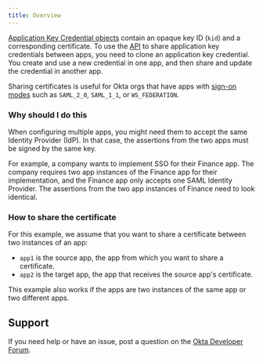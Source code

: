 ```yaml
---
title: Overview
---
```


[Application Key Credential objects](/docs/reference/api/apps/#application-key-credential-object) contain an opaque key ID (`kid`) and a corresponding certificate. To use the [API](/docs/reference/api/apps/#clone-application-key-credential) to share application key credentials between apps, you need to clone an application key credential. You create and use a new credential in one app, and then share and update the credential in another app.

Sharing certificates is useful for Okta orgs that have apps with [sign-on modes](/docs/reference/api/apps/#sign-on-modes) such as `SAML_2_0`, `SAML_1_1`, or `WS_FEDERATION`.

### Why should I do this

When configuring multiple apps, you might need them to accept the same Identity Provider (IdP). In that case, the assertions from the two apps must be signed by the same key.

For example, a company wants to implement SSO for their Finance app. The company requires two app instances of the Finance app for their implementation, and the Finance app only accepts one SAML Identity Provider. The assertions from the two app instances of Finance need to look identical.

### How to share the certificate

For this example, we assume that you want to share a certificate between two instances of an app:

* `app1` is the source app, the app from which you want to share a certificate.
* `app2` is the target app, the app that receives the source app's certificate.

This example also works if the apps are two instances of the same app or two different apps.

## Support

If you need help or have an issue, post a question on the [Okta Developer Forum](https://devforum.okta.com).

<NextSectionLink/>
